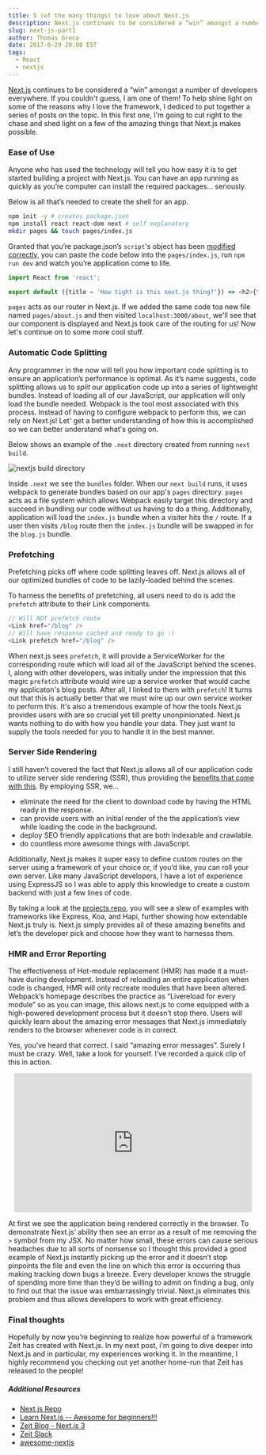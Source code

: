 ```yaml
---
title: 5 (of the many things) to love about Next.js
description: Next.js continues to be considered a “win” amongst a number of developers everywhere. (If you couldn't guess, I am one of them!) To help shine light on some of the reasons why I love the framework, I dediced to put together a series of posts on the topic. In this first one, I'm going to cut right to the chase and shed light on a few of the amazing things that Next.js makes possible.
slug: next-js-part1
author: Thomas Greco
date: 2017-8-29 20:00 EST
tags:
  - React
  - nextjs
---
```


[Next.js](https://zeit.co/blog/next) continues to be considered a “win” amongst a number of developers everywhere. If you couldn't guess, I am one of them! To help shine light on some of the reasons why I love the framework, I dediced to put together a series of posts on the topic. In this first one, I'm going to cut right to the chase and shed light on a few of the amazing things that Next.js makes possible.


### Ease of Use

Anyone who has used the technology will tell you how easy it is to get started building a project with Next.js. You can have an app running as quickly as you’re computer can install the required packages... seriously.

Below is all that’s needed to create the shell for an app.

```bash
npm init -y # creates package.json
npm install react react-dom next # self explanatory
mkdir pages && touch pages/index.js
```

Granted that you’re package.json’s `script`'s object has been [modified correctly](https://github.com/zeit/next.js/#setup), you can paste the code below into the `pages/index.js`, run `npm run dev` and watch you’re application come to life.

```javascript
import React from 'react';

export default ({title = 'How tight is this next.js thing?'}) => <h2>{title}</h2>;
```
<code>pages</code> acts as our router in Next.js. If we added the same code toa new file named `pages/about.js` and then visited `localhost:3000/about`, we'll see that our component is displayed and Next.js took care of the routing for us! Now let's continue on to some more cool stuff.


### Automatic Code Splitting

Any programmer in the now will tell you how important code splitting is to ensure an application’s performance is optimal. As it’s name suggests, code splitting allows us to *split* our application code up into a series of lightweight bundles. Instead of loading all of our JavaScript, our application will only load the bundle needed. Webpack is the tool most associated with this process. Instead of having to configure webpack to perform this, we can rely on Next.js! Let' get a better understanding of how this is accomplished so we can better understand what's going on. 

Below shows an example of the `.next` directory created from running `next build`. 

![nextjs build directory](https://s3.postimg.org/p628izu1f/Screen_Shot_2017-08-23_at_2.52.45_AM.png)

Inside `.next` we see the `bundles` folder. When our `next build` runs, it uses webpack to generate bundles based on our app's `pages` directory. `pages` acts as a file system which allows Webpack easily target this directory and succeed in bundling our code without us having to do a thing. Additionally, application will load the `index.js` bundle when a visiter hits the `/` route. If a user then visits `/blog` route then the `index.js` bundle will be swapped in for the `blog.js` bundle.

### Prefetching

Prefetching picks off where code splitting leaves off. Next.js allows all of our optimized bundles of code to be lazily-loaded behind the scenes. 

To harness the benefits of prefetching, all users need to do is add the `prefetch` attribute to their Link components.

```javascript
// Will NOT prefetch route
<Link href="/blog" />
// Will have response cached and ready to go :)
<Link prefetch href="/blog" />
```

When next.js sees `prefetch`, it will provide a ServiceWorker for the corresponding route which will load all of the JavaScript behind the scenes. I, along with other developers, was initially under the impression that this magic `prefetch` attribute would wire up a service worker that would cache my applicaton's blog posts. After all, I linked to them with `prefetch`! It turns out that this is actually better that we must wire up our own service worker to perform this. It's also a tremendous example of how the tools Next.js provides users with are so crucial yet till pretty unonpinionated. Next.js wants nothing to do with how you handle your data. They just want to supply the tools needed for you to handle it in the best manner.

### Server Side Rendering
I still haven’t covered the fact that Next.js allows all of our application code to utilize server side rendering (SSR), thus providing the [benefits that come with this](https://medium.com/walmartlabs/the-benefits-of-server-side-rendering-over-client-side-rendering-5d07ff2cefe8). By employing SSR, we…

* eliminate the need for the client to download code by having the HTML ready in the response. 
* can provide users with an initial render of the the application’s view while loading the code in the background.
* deploy SEO friendly applications that are both Indexable and crawlable.
* do countless more awesome things with JavaScript.

Additionally, Next.js makes it super easy to define custom routes on the server using a framework of your choice or, if you’d like, you can roll your own server. Like many JavaScript developers, I have a lot of experience using ExpressJS so I was able to apply this knowledge to create a custom backend with just a few lines of code. 

By taking a look at the [projects repo](https://github.com/zeit/next.js/tree/v3-beta/examples), you will see a slew of examples with frameworks like Express, Koa, and Hapi, further showing how extendable Next.js truly is. Next.js simply provides all of these amazing benefits and let’s the developer pick and choose how they want to harnesss them. 

### HMR and Error Reporting
The effectiveness of Hot-module replacement (HMR) has made it a must-have during development. Instead of reloading an entire application when code is changed, HMR will only recreate modules that have been altered. Webpack’s homepage describes the practice as “Livereload for every module” so as you can image, this allows next.js to come equipped with a high-powered development process but it doesn’t stop there. Users will quickly learn about the amazing error messages that Next.js immediately renders to the browser whenever code is in correct. 

Yes, you’ve heard that correct. I said “amazing error messages”. Surely I must be crazy. Well, take a look for yourself. I’ve recorded a quick clip of this in action. 

<div style="display: flex; justify-content: center">
<iframe src="https://giphy.com/embed/3ov9jYfehcX86yv4xa" width="480" height="281" frameBorder="0"allowFullScreen></iframe>
</div>

At first we see the application being rendered correctly in the browser. To demonstrate Next.js’ ability then see an error as a result of me removing the `>` symbol from my JSX. No matter how small, these errors can cause serious headaches due to all sorts of nonsense so I thought this provided a good example of Next.js instantly picking up the error and it doesn’t stop pinpoints the file and even the line on which this error is occurring thus making tracking down bugs a breeze. Every developer knows the struggle of spending more time than they’d be willing to admit on finding a bug, only to find out that the issue was embarrassingly trivial. Next.js eliminates this problem and thus allows developers to work with great efficiency. 

### Final thoughts
Hopefully by now you’re beginning to realize how powerful of a framework Zeit has created with Next.js. In my next post, i'm going to dive deeper into Next.js and in particular, my experiences working it. In the meantime, I highly recommend you checking out yet another home-run that Zeit has released to the people! 

##### Additional Resources
* [Next.js Repo](https://github.com/zeit/next.js)
* [Learn Next.js -- Awesome for beginners!!!](learnnextjs.com)
* [Zeit Blog - Next.js 3](https://zeit.co/blog/next3)
* [Zeit Slack](https://zeit.chat/)
* [awesome-nextjs](https://github.com/unicodeveloper/awesome-nextjs)
